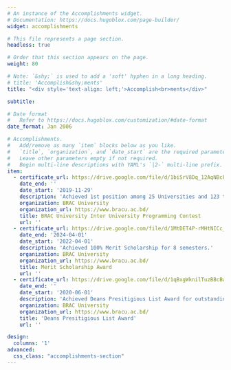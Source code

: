 ```yaml
---
# An instance of the Accomplishments widget.
# Documentation: https://docs.hugoblox.com/page-builder/
widget: accomplishments

# This file represents a page section.
headless: true

# Order that this section appears on the page.
weight: 80

# Note: `&shy;` is used to add a 'soft' hyphen in a long heading.
# title: 'Accomplish&shy;ments'
title: "<div style='text-align: left;'>Accomplish<br>ments</div>"

subtitle:

# Date format
#   Refer to https://docs.hugoblox.com/customization/#date-format
date_format: Jan 2006

# Accomplishments.
#   Add/remove as many `item` blocks below as you like.
#   `title`, `organization`, and `date_start` are the required parameters.
#   Leave other parameters empty if not required.
#   Begin multi-line descriptions with YAML's `|2-` multi-line prefix.
item:
  - certificate_url: https://drive.google.com/file/d/1biSrV8Dq_12AqNBcF4IyC2u0Rf3a_FCv/view?usp=sharing
    date_end: ''
    date_start: '2019-11-29'
    description: 'Achieved 1st position among 25 Universities and 123 teams.'
    organization: BRAC University
    organization_url: https://www.bracu.ac.bd/
    title: BRAC University Inter University Programming Contest
    url: ''
  - certificate_url: https://drive.google.com/file/d/1MtDET4P-rMHtNICc_cj1sthjqtk8za4v/view?usp=sharing
    date_end: '2024-04-01'
    date_start: '2022-04-01'
    description: 'Achieved 100% Merit Scholarship for 8 semesters.' 
    organization: BRAC University
    organization_url: https://www.bracu.ac.bd/
    title: Merit Scholarship Award
    url: ''
  - certificate_url: https://drive.google.com/file/d/1qBxgWknilTuzBBcBwj0FRdi3GgITZJYD/view?usp=sharing
    date_end: ''
    date_start: '2020-06-01'
    description: 'Achieved Deans Presitigious List Award for outstanding academic and co-curricular achievements.'
    organization: BRAC University
    organization_url: https://www.bracu.ac.bd/
    title: 'Deans Presitigious List Award'
    url: ''

design:
  columns: '1'
advanced:
  css_class: "accomplishments-section"
---
```

